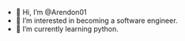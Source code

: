 - 👋 Hi, I’m @Arendon01
- 👀 I’m interested in becoming a software engineer.
- 🌱 I’m currently learning python.

<!---
Arendon01/Arendon01 is a ✨ special ✨ repository because its `README.md` (this file) appears on your GitHub profile.
You can click the Preview link to take a look at your changes.
--->
